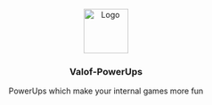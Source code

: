 <br />
<div align="center">
  <a href="https://github.com/othneildrew/Best-README-Template">
    <img src="images/logo.png" alt="Logo" width="80" height="80">
  </a>

  <h3 align="center">Valof-PowerUps</h3>

  <p align="center">
    PowerUps which make your internal games more fun
  </p>
</div>